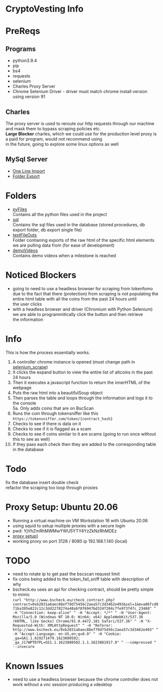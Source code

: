 # CryptoVesting Info  
# PreReqs  
## Programs
- python3.9.4
- pip
- bs4
- requests
- selenium
- Charles Proxy Server  
- Chrome Selenium Driver - driver must match chrome install version using version 91

## Charles  
The proxy server is used to reroute our http requests through our machine and mask them to bypass  scraping policies etc.  
__Large Blocker__ charles, which we could use for the production level proxy is a paid for program, would not recommend using  
in the future, going to explore some linux options as well  

## MySql Server  
- [One Line Import](/sql/singleFileImport.sql)
- [Folder Export](/sql/folderDump/)
  
  
# Folders  
- [pyFiles](/pyFiles)   
Contains all the python files used in the project  
- [sql](/sql)  
Contains the sql files used in the database (stored procedures, db export folder, db export single file)  
- [textFileOuts](/textFileOuts)  
Folder contianing exports of the raw html of the specific html elements we are pulling data from (for ease of development)  
- [demoVideos](/demoVideos)  
Contains demo videos when a milestone is reached  


# Noticed Blockers  
- going to need to use a headless browser for scraping from tokenfomo  
due to the fact that there (protection) from scraping is not populating 
the entire html table with all the coins from the past 24 hours until  
the user clicks 
- with a headless browser and driver (Chromium with Python Selenium)  
we are able to programmitically click the button and then retrieve  
the information  

# Info  
This is how the process essentially works.  
1. A controller chrome instance is opened (must change path in [selenium_scrape](/pyFiles/selenium_scrape.py))   
2. It clicks the expand button to view the entire list of altcoins in the past 24 hours  
3. Then it executes a javascript function to return the innerHTML of the webpage  
4. Puts the raw html into a beautifulSoup object    
5. Then parses the table and loops through the information and logs it to the console   
5a. Only adds coins that are on BscScan
6. Runs the coin through tokensniffer like this `https://tokensniffer.com/token/{contract_hash}`  
7. Checks to see if there is data on it  
8. Checks to see if it is flagged as a scam  
9. Checks to see if coins similar to it are scams (going to run once without this to see as well)  
10. If they pass each check then they are added to the corresponding table in the database  

# Todo  
fix the database insert double check  
refactor the scraping too loop through proxies  

# Proxy Setup: Ubuntu 20.06  
- Running a virtual machine on VM Workstation 16 with Ubuntu 20.06  
- using squid to setup multiple proxies with a secure login
- pwd: YjVhZmRhMWMwYWU5YTY4YzZkNzRhMDEz  
- [proxy setup](https://elixirnode.com/help/how-to-set-up-multiple-proxy-servers-on-ubuntu-20-04-vps/)]  
- working proxy on port 3128 / 8080 ip 192.168.1.140 (local)  

# TODO
- need to rotate ip to get past the bscscan request limit  
- fix coins being added to the token_fail_sniff table with description of why  
- bscheck.eu uses an api for checking contract, should be pretty simple to mimic  
`curl "http://www.bscheck.eu/check_contract.php?contract=0xb2031a6aec88ef79d75456c2aea57c3d3462e493&sel=1&m=a86fcd071ba395e822c12c3dd2278274a48abf8f6947bd324f204c7fe9f3f4fc_23468" ^
  -H "Connection: keep-alive" ^
  -H "Accept: */*" ^
  -H "User-Agent: Mozilla/5.0 (Windows NT 10.0; Win64; x64) AppleWebKit/537.36 (KHTML, like Gecko) Chrome/91.0.4472.101 Safari/537.36" ^
  -H "X-Requested-With: XMLHttpRequest" ^
  -H "Referer: http://www.bscheck.eu/0xb2031a6aec88ef79d75456c2aea57c3d3462e493" ^
  -H "Accept-Language: en-US,en;q=0.9" ^
  -H "Cookie: _ga=GA1.1.619271479.1623880502; _ga_J17WPTD7PL=GS1.1.1623880502.1.1.1623881917.0" ^
  --compressed ^
  --insecure`

# Known Issues  
- need to use a headless browser because the chrome controller does not work without a vnc session producing a vdesktop
